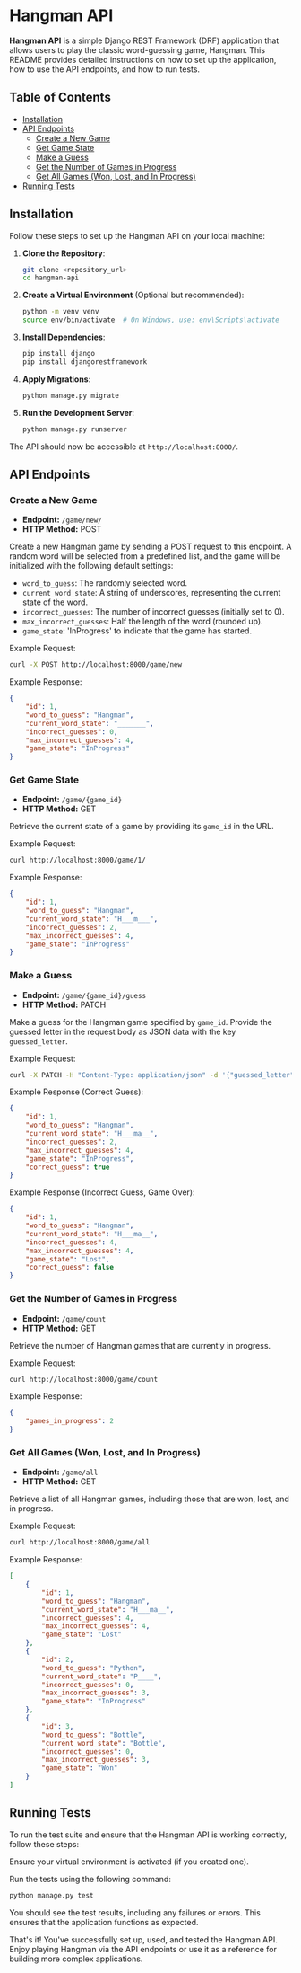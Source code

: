 # Hangman API

**Hangman API** is a simple Django REST Framework (DRF) application that allows users to play the classic word-guessing game, Hangman. This README provides detailed instructions on how to set up the application, how to use the API endpoints, and how to run tests.

## Table of Contents

- [Installation](#installation)
- [API Endpoints](#api-endpoints)
  - [Create a New Game](#create-a-new-game)
  - [Get Game State](#get-game-state)
  - [Make a Guess](#make-a-guess)
  - [Get the Number of Games in Progress](#get-the-number-of-games-in-progress)
  - [Get All Games (Won, Lost, and In Progress)](#get-all-games-won-lost-and-in-progress)
- [Running Tests](#running-tests)

## Installation

Follow these steps to set up the Hangman API on your local machine:

1. **Clone the Repository**:

    ```bash
    git clone <repository_url>
    cd hangman-api
    ```

2. **Create a Virtual Environment** (Optional but recommended):

    ```bash
    python -m venv venv
    source env/bin/activate  # On Windows, use: env\Scripts\activate
    ```

3. **Install Dependencies**:

    ```bash
    pip install django
    pip install djangorestframework
    ```

4. **Apply Migrations**:

    ```bash
    python manage.py migrate
    ```

5. **Run the Development Server**:

    ```bash
    python manage.py runserver
    ```

The API should now be accessible at `http://localhost:8000/`.

## API Endpoints

### Create a New Game

- **Endpoint:** `/game/new/`
- **HTTP Method:** POST

Create a new Hangman game by sending a POST request to this endpoint. A random word will be selected from a predefined list, and the game will be initialized with the following default settings:

- `word_to_guess`: The randomly selected word.
- `current_word_state`: A string of underscores, representing the current state of the word.
- `incorrect_guesses`: The number of incorrect guesses (initially set to 0).
- `max_incorrect_guesses`: Half the length of the word (rounded up).
- `game_state`: 'InProgress' to indicate that the game has started.

Example Request:

```bash
curl -X POST http://localhost:8000/game/new
```

Example Response:
```json
{
    "id": 1,
    "word_to_guess": "Hangman",
    "current_word_state": "_______",
    "incorrect_guesses": 0,
    "max_incorrect_guesses": 4,
    "game_state": "InProgress"
}
```
### Get Game State

- **Endpoint:**  `/game/{game_id}`
- **HTTP Method:** GET

Retrieve the current state of a game by providing its `game_id` in the URL.

Example Request:
```bash
curl http://localhost:8000/game/1/
```

Example Response:
```json
{
    "id": 1,
    "word_to_guess": "Hangman",
    "current_word_state": "H___m___",
    "incorrect_guesses": 2,
    "max_incorrect_guesses": 4,
    "game_state": "InProgress"
}
```

### Make a Guess

- **Endpoint:**  `/game/{game_id}/guess`
- **HTTP Method:** PATCH

Make a guess for the Hangman game specified by `game_id`. Provide the guessed letter in the request body as JSON data with the key `guessed_letter`.

Example Request:
```bash
curl -X PATCH -H "Content-Type: application/json" -d '{"guessed_letter": "a"}' http://localhost:8000/game/1/guess
```

Example Response (Correct Guess):
```json
{
    "id": 1,
    "word_to_guess": "Hangman",
    "current_word_state": "H___ma__",
    "incorrect_guesses": 2,
    "max_incorrect_guesses": 4,
    "game_state": "InProgress",
    "correct_guess": true
}
```

Example Response (Incorrect Guess, Game Over):
```json
{
    "id": 1,
    "word_to_guess": "Hangman",
    "current_word_state": "H___ma__",
    "incorrect_guesses": 4,
    "max_incorrect_guesses": 4,
    "game_state": "Lost",
    "correct_guess": false
}
```

### Get the Number of Games in Progress

- **Endpoint:**  `/game/count`
- **HTTP Method:** GET

Retrieve the number of Hangman games that are currently in progress.

Example Request:
```bash
curl http://localhost:8000/game/count
```

Example Response:
```json
{
    "games_in_progress": 2
}
```

### Get All Games (Won, Lost, and In Progress)

- **Endpoint:**  `/game/all`
- **HTTP Method:** GET

Retrieve a list of all Hangman games, including those that are won, lost, and in progress.

Example Request:
```bash
curl http://localhost:8000/game/all
```

Example Response:
```json
[
    {
        "id": 1,
        "word_to_guess": "Hangman",
        "current_word_state": "H___ma__",
        "incorrect_guesses": 4,
        "max_incorrect_guesses": 4,
        "game_state": "Lost"
    },
    {
        "id": 2,
        "word_to_guess": "Python",
        "current_word_state": "P____",
        "incorrect_guesses": 0,
        "max_incorrect_guesses": 3,
        "game_state": "InProgress"
    },
    {
        "id": 3,
        "word_to_guess": "Bottle",
        "current_word_state": "Bottle",
        "incorrect_guesses": 0,
        "max_incorrect_guesses": 3,
        "game_state": "Won"
    }
]
```

## Running Tests

To run the test suite and ensure that the Hangman API is working correctly, follow these steps:

Ensure your virtual environment is activated (if you created one).

Run the tests using the following command:
```bash
python manage.py test
```

You should see the test results, including any failures or errors. This ensures that the application functions as expected.

That's it! You've successfully set up, used, and tested the Hangman API. Enjoy playing Hangman via the API endpoints or use it as a reference for building more complex applications.


















